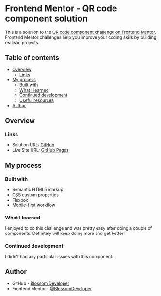 # Frontend Mentor - QR code component solution

This is a solution to the [QR code component challenge on Frontend Mentor](https://www.frontendmentor.io/challenges/qr-code-component-iux_sIO_H). Frontend Mentor challenges help you improve your coding skills by building realistic projects. 

## Table of contents

- [Overview](#overview)
  - [Links](#links)
- [My process](#my-process)
  - [Built with](#built-with)
  - [What I learned](#what-i-learned)
  - [Continued development](#continued-development)
  - [Useful resources](#useful-resources)
- [Author](#author)

## Overview

### Links

- Solution URL: [GitHub](https://github.com/BlossomDeveloper/QR-Code-Component.git)
- Live Site URL: [GitHub Pages](https://blossomdeveloper.github.io/QR-Code-Component/)

## My process

### Built with

- Semantic HTML5 markup
- CSS custom properties
- Flexbox
- Mobile-first workflow


### What I learned

I enjoyed to do this challenge and was pretty easy after doing a couple of components. Definitely will keep doing more and get better!

### Continued development

I didn't had any particular issues with this component.

## Author

- GitHub - [Blossom Developer](https://github.com/BlossomDeveloper)
- Frontend Mentor - [@BlossomDeveloper](https://www.frontendmentor.io/profile/BlossomDeveloper)

